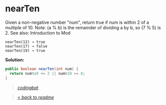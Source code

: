 # nearTen

Given a non-negative number "num", return true if num is within 2 of a multiple of 10. Note: (a % b) is the remainder of dividing a by b, so (7 % 5) is 2. See also: Introduction to Mod

```
nearTen(12) → true
nearTen(17) → false
nearTen(19) → true
```

**Solution:**

```java
public boolean nearTen(int num) {
  return num%10 <= 2 || num%10 >= 8;
}
```

> _[codingbat](http://codingbat.com/prob/p193613)_

> [< _back to readme_](/README.md)
